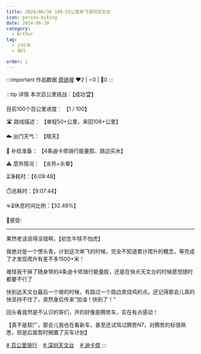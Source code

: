 ```yaml
---
title: 2024/06/30 108.55公里单飞深圳天文台
icon: person-biking
date: 2024-06-30
category:
  - Arthur
tag:
  - 小红书
  - 骑行

order: 1
---
```


:::important 作品数据
[原链接](http://xhslink.com/a/vR9CN9yF9YCV)
❤️2 | ⭐️0 | 💬0
:::

:::tip 详情
本次百公里挑战：【成功🏆】

	

目前100个百公里进度： 【1 / 100】

	

🛣️ 路线描述： 【单程50+公里，来回108+公里】

	

☁️ 出门天气： 【晴天】

	

🎒 补给准备： 【4条迪卡侬骑行能量胶、路边买水】

	

⚠️ 意外情况： 【炎热+头晕】

	

⏳净耗时：【6:09:48】

	

⏱️总耗时：【9:07:44】

	

☕⏳休息时间比例：【32.49%】

	

💭感受:

	

---

	

果然老话说得没错啊，【初生牛犊不怕虎】

	

我绝对是一个愣头青，计划这次单飞的时候，完全不知道累计爬升的概念，等完成了才发现爬升有差不多1500+米！

	

难怪我干掉了随身带的4条迪卡侬骑行能量胶，还是在快点天文台的时候感觉随时都要不行了

	

快到达天文台最后一个坡的时候，有路过一个路边卖烧鸡的点。还记得那会儿真的快坚持不住了，突然身后传来“加油！快到了！”

	

回头看竟然是不认识的哥们，开的好像是腾势车，实在有点感动！

	

【真不是软广，那会儿我也在看新车，甚至还试驾过腾势N7，对腾势的标很熟悉，但是后面暂时搁置了买车计划】

[# 百公里骑行](https://www.xiaohongshu.com/search_result/?keyword=%E7%99%BE%E5%85%AC%E9%87%8C%E9%AA%91%E8%A1%8C&type=54&source=web_note_detail_r10)    [# 深圳天文台](https://www.xiaohongshu.com/search_result/?keyword=%E6%B7%B1%E5%9C%B3%E5%A4%A9%E6%96%87%E5%8F%B0&type=54&source=web_note_detail_r10)    [# 迪卡侬](https://www.xiaohongshu.com/search_result/?keyword=%E8%BF%AA%E5%8D%A1%E4%BE%AC&type=54&source=web_note_detail_r10)
:::

<VidStack src="https://pan.4a1801.life:11443/d/public/XHS_fsy/66e13dc600000000120115d7.mp4"/>

<style>
  .image-preview {
    display: flex;
    justify-content: space-evenly;
    align-items: center;
    flex-wrap: wrap;
  }

  .image-preview > img {
     box-sizing: border-box;
     width: 32% !important;
     padding: 9px;
     border-radius: 16px;
  }

  @media (max-width: 719px){
    .image-preview > img {
      width: 50% !important;
    }
  }

  @media (max-width: 419px){
    .image-preview > img {
      width: 100% !important;
    }
  }
</style>